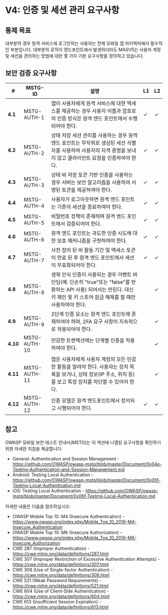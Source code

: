 # V4: 인증 및 세션 관리 요구사항

## 통제 목표

대부분의 경우 원격 서비스에 로그인하는 사용자는 전체 모바일 앱 아키텍처에서 필수적인 부분입니다. 대부분의 로직이 엔드포인트에서 발생하더라도 MASVS는 사용자 계정 및 세션을 관리하는 방법에 대한 몇 가지 기본 요구사항을 정의하고 있습니다.

## 보안 검증 요구사항

| # | MSTG-ID | 설명 | L1 | L2 |
| -- | -------- | ---------------------- | - | - |
| **4.1** | MSTG-AUTH-1 | 앱이 사용자에게 원격 서비스에 대한 액세스를 제공하는 경우 사용자 이름과 암호로의 인증 방식은 원격 엔드 포인트에서 수행되어야 한다. | ✓ | ✓ |
| **4.2** | MSTG-AUTH-2 | 상태 저장 세션 관리를 사용하는 경우 원격 엔드 포인트는 무작위로 생성된 세션 식별자를 사용하여 사용자의 자격 증명을 보내지 않고 클라이언트 요청을 인증하여야 한다. | ✓ | ✓ |
| **4.3** | MSTG-AUTH-3 | 상태 비 저장 토큰 기반 인증을 사용하는 경우 서버는 보안 알고리즘을 사용하여 서명된 토큰을 제공하여야 한다. | ✓ | ✓ |
| **4.4** | MSTG-AUTH-4 | 사용자가 로그아웃하면 원격 엔드 포인트는 기존의 세션을 종료하여야 한다. | ✓ | ✓ |
| **4.5** | MSTG-AUTH-5 | 비밀번호 정책이 존재하며 원격 엔드 포인트에서 검증되어야 한다. | ✓ | ✓ |
| **4.6** | MSTG-AUTH-6 | 원격 엔드 포인트는 과도한 인증 시도에 대한 보호 메커니즘을 구현하여야 한다. | ✓ | ✓ |
| **4.7** | MSTG-AUTH-7 | 사전 정의 된 비 활동 기간 및 액세스 토큰이 만료 된 후 원격 엔드 포인트에서 세션이 무효화되어야 한다. | ✓ | ✓ |
| **4.8** | MSTG-AUTH-8 | 생체 인식 인증이 사용되는 경우 이벤트 바인딩(예: 단순히 "true"또는 "false"를 반환하는 API 사용) 되어서는 안된다. 대신 키 체인 및 키 스토어 잠금 해제를 할 때만 사용하여야 한다. | | ✓ |
| **4.9** | MSTG-AUTH-9 | 2단계 인증 요소는 원격 엔드 포인트에 존재하여야 하며, 2FA 요구 사항이 지속적으로 적용되어야 한다.  | | ✓ |
| **4.10** | MSTG-AUTH-10 | 민감한 트랜잭션에는 단계별 인증을 적용하여야 한다. | | ✓ |
| **4.11** | MSTG-AUTH-11 | 앱은 사용자에게 사용자 계정의 모든 민감한 활동을 알려야 한다. 사용자는 장치 목록을 보거나, 상태 정보(IP 주소, 위치 등)를 보고 특정 장치를 차단할 수 있어야 한다. | | ✓ |
| **4.12** | MSTG-AUTH-12 | 인증 모델은 원격 엔드포인트에서 정의되고 시행되어야 한다. | ✓ | ✓ |



## 참고

OWASP 모바일 보안 테스트 안내서(MSTG)는 이 섹션에 나열된 요구사항을 확인하기 위한 자세한 지침을 제공합니다.

- General: Authentication and Session Management - <https://github.com/OWASP/owasp-mstg/blob/master/Document/0x04e-Testing-Authentication-and-Session-Management.md>
- Android: Testing Local Authentication - <https://github.com/OWASP/owasp-mstg/blob/master/Document/0x05f-Testing-Local-Authentication.md>
- iOS: Testing Local Authentication - <https://github.com/OWASP/owasp-mstg/blob/master/Document/0x06f-Testing-Local-Authentication.md>

자세한 내용은 다음을 참조하십시오:

- OWASP Mobile Top 10: M4 (Insecure Authentication) - <https://www.owasp.org/index.php/Mobile_Top_10_2016-M4-Insecure_Authentication>
- OWASP Mobile Top 10: M6 (Insecure Authorization) - <https://www.owasp.org/index.php/Mobile_Top_10_2016-M6-Insecure_Authorization>
- CWE 287 (Improper Authentication) - <https://cwe.mitre.org/data/definitions/287.html>
- CWE 307 (Improper Restriction of Excessive Authentication Attempts) - <https://cwe.mitre.org/data/definitions/307.html>
- CWE 308 (Use of Single-factor Authentication) - <https://cwe.mitre.org/data/definitions/308.html>
- CWE 521 (Weak Password Requirements) - <https://cwe.mitre.org/data/definitions/521.html>
- CWE 604 (Use of Client-Side Authentication) - <https://cwe.mitre.org/data/definitions/604.html>
- CWE 613 (Insufficient Session Expiration) - <https://cwe.mitre.org/data/definitions/613.html>
